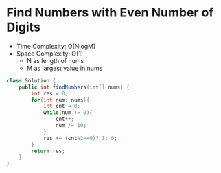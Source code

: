 # Find Numbers with Even Number of Digits

- Time Complexity: O(NlogM)
- Space Complexity: O(1)
  - N as length of nums
  - M as largest value in nums

```java
class Solution {
    public int findNumbers(int[] nums) {
        int res = 0;
        for(int num: nums){
            int cnt = 0;
            while(num != 0){
                cnt++;
                num /= 10;
            }
            res += (cnt%2==0)? 1: 0;
        }
        return res;
    }
}
```

